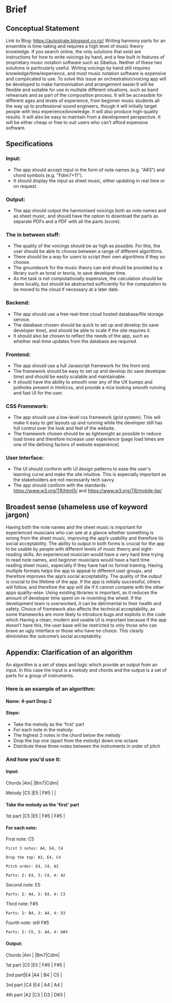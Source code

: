 # Brief

## Conceptual Statement
Link to Blog: https://autostrate.blogspot.co.nz/
Writing harmony parts for an ensemble is time-taking and requires a high level
of music theory knowledge. If you search online, the only solutions that exist
are instructions for how to write voicings by hand, and a few built in features
of proprietary music notation software such as Sibelius. Neither of these two
solutions is particularly useful. Writing voicings by hand still requires
knowledge/time/experience, and most music notation software is expensive and
complicated to use.
To solve this issue an orchestration/voicing app will be developed to make
harmonisation and arrangement easier.It will be flexible and suitable for use in
multiple different situations, such as band rehearsals and as part of the
composition process. It will be accessible for different ages and levels of
experience, from beginner music students all the way up to professional sound
engineers, though it will initially target people with less
experience/knowledge. It will also produce high-quality results. It will also be
easy to maintain from a development perspective. It will be either cheap or free
to suit users who can't afford expensive software.

## Specifications
### Input:
- The app should accept input in the form of note names (e.g. "A#3") and chord
symbols (e.g. "Fdim7+11").
- It should display the input as sheet music, either updating in real time or on
request.
### Output:
- The app should output the harmonised voicings both as note names and as sheet
music, and should have the option to download the parts as separate PDFs and a
PDF with all the parts (score).
### The in between stuff:
- The quality of the voicings should be as high as possible. For this, the user
should be able to choose between a range of different algorithms.
- There should be a way for users to script their own algorithms if they so
choose.
- The groundwork for the music theory can and should be provided by a library
such as tonal or teoria, to save developer time.
- As the task is not computationally expensive, the calculation should be done
locally, but should be abstracted sufficiently for the computation to be moved
to the cloud if necessary at a later date.
### Backend:
- The app should use a free real-time cloud hosted database/file storage
service.
- The database chosen should be quick to set up and develop (to save developer
  time), and should be able to scale if the site requires it.
- It should also be chosen to reflect the needs of the app, such as whether
real-time updates from the database are required.
### Frontend:
- The app should use a full Javascript framework for the front end.
- The framework should be easy to set up and develop (to save developer time) and should be easily scalable and maintainable.
- It should have the ability to smooth over any of the UX bumps and potholes present in html/css, and provide a nice looking smooth running and fast UI for the user.
### CSS Framework:
- The app should use a low-level css framework (grid system). This will make it easy to get layouts up and running while the developer still has full control over the look and feel of the website.
- The framework chosen should be as lightweight as possible to reduce load times and therefore increase user experience (page load times are one of the defining factors of website experience).
### User Interface:
- The UI should conform with UI design patterns to ease the user's learning curve and make the site intuitive. This is especially important as the stakeholders are not necessarily tech savvy.
- The app should conform with the standards: https://www.w3.org/TR/html5/ and https://www.w3.org/TR/mobile-bp/
## Broadest sense (shameless use of keyword jargon)
Having both the note names and the sheet music is important for experienced musicians who can see at a glance whether something is wrong from the sheet music, improving the app’s usability and therefore its social acceptability.
The ability to output in both forms is crucial for the app to be usable by people with different levels of music theory and sight-reading skills. An experienced musician would have a very hard time trying to read note names, and beginner musicians would have a hard time reading sheet music, especially if they have had no formal training. Having multiple formats helps the app to appeal to different user groups, and therefore improves the app’s social acceptability.
The quality of the output is crucial to the lifetime of the app. If the app is initially successful, others will follow, and therefore the app will die if it cannot compete with the other apps quality-wise.
Using existing libraries is important, as it reduces the amount of developer time spent on re-inventing the wheel. If the development team is overworked, it can be detrimental to their health and safety. Choice of framework also affects the technical acceptability, as some frameworks are more likely to introduce bugs and exploits in the code which
Having a clean, modern and usable UI is important because if the app doesn’t have this, the user base will be restricted to only those who can brave an ugly interface or those who have no choice. This clearly diminishes the outcome’s social acceptability.
## Appendix: Clarification of an algorithm
An algorithm is a set of steps and logic which provide an output from an input. In this case the input is a melody and chords and the output is a set of parts for a group of instruments.
### Here is an example of an algorithm:
#### Name: 4-part Drop-2
#### Steps:
- Take the melody as the 'first' part
- For each note in the melody:
-   The highest 3 notes in the chord below the melody
-   Drop the top one (apart from the melody) down one octave
-   Distribute these three notes between the instruments in order of pitch

### And how you'd use it:
#### Input:

Chords  |Am|       |Bm7|Cdim|

Melody |C5 |E5   | F#5 |        |

#### Take the melody as the 'first' part

1st part |C5    |E5    | F#5   | F#5    |

#### For each note:

First note: C5

    First 3 notes: A4, E4, C4

    Drop the top: A3, E4, C4

    Pitch order: E4, C4, A3

    Parts: 2: E4, 3: C4, 4: A2

Second note: E5

    Parts: 2: A4, 3: E4, 4: C3

Third note: F#5

    Parts: 2: B4, 3: A4, 4: D3

Fourth note: still F#5

    Parts: 2: C5, 3: A4, 4: D#3

#### Output:

Chords  |Am |       |Bm7|Cdim|

1st part  |C5  |E5  | F#5 | F#5  |

2nd part|E4  |A4  | B4   | C5    |

3rd part |C4  |E4  | A4   |  A4  |

4th part |A2  |C3  | D3   | D#3 |
